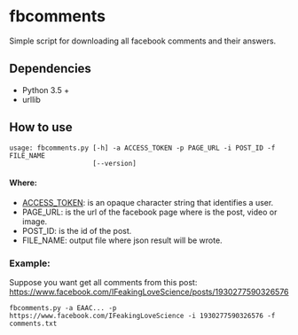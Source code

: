 # fbcomments
Simple script for downloading all facebook comments and their answers.

## Dependencies
* Python 3.5 +
* urllib

## How to use
```
usage: fbcomments.py [-h] -a ACCESS_TOKEN -p PAGE_URL -i POST_ID -f FILE_NAME
                     [--version]
```

#### Where:
  * [ACCESS_TOKEN](https://developers.facebook.com/docs/facebook-login/access-tokens/): is an opaque character string that identifies a user.
  * PAGE_URL: is the url of the facebook page where is the post, video or image.
  * POST_ID: is the id of the post.
  * FILE_NAME: output file where json result will be wrote.

### Example:

Suppose you want get all comments from this post: https://www.facebook.com/IFeakingLoveScience/posts/1930277590326576

```
fbcomments.py -a EAAC... -p https://www.facebook.com/IFeakingLoveScience -i 1930277590326576 -f comments.txt
```


